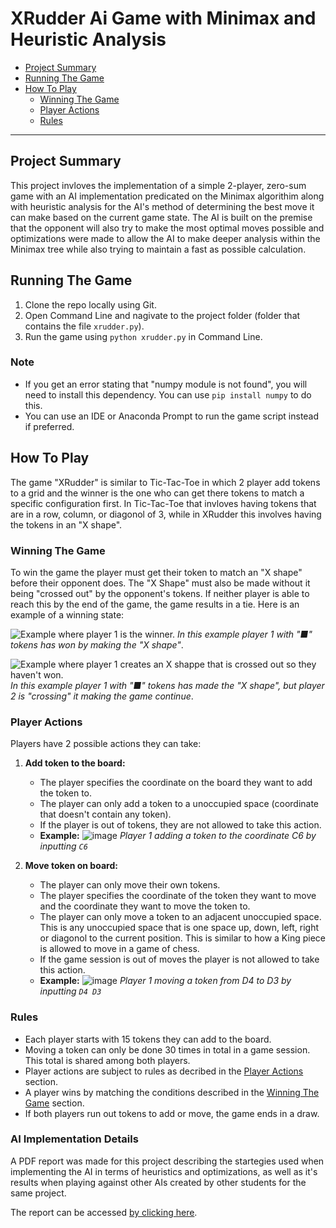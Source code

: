 # XRudder Ai Game with Minimax and Heuristic Analysis

- [Project Summary](#Project-Summary)
- [Running The Game](#Running-The-Game)
- [How To Play](#How-To-Play)
  - [Winning The Game](#Winning-The-Game)
  - [Player Actions](#Player-Actions)
  - [Rules](#Rules)

---

## Project Summary

This project invloves the implementation of a simple 2-player, zero-sum game with an AI implementation predicated on the Minimax algorithim along with heuristic analysis for the AI's method of determining the best move it can make based on the current game state. The AI is built on the premise that the opponent will also try to make the most optimal moves possible and optimizations were made to allow the AI to make deeper analysis within the Minimax tree while also trying to maintain a fast as possible calculation.

## Running The Game

1. Clone the repo locally using Git.
2. Open Command Line and nagivate to the project folder (folder that contains the file `xrudder.py`).
3. Run the game using `python xrudder.py` in Command Line.

### Note

- If you get an error stating that "numpy module is not found", you will need to install this dependency. You can use `pip install numpy` to do this.
- You can use an IDE or Anaconda Prompt to run the game script instead if preferred.

## How To Play

The game "XRudder" is similar to Tic-Tac-Toe in which 2 player add tokens to a grid and the winner is the one who can get there tokens to match a specific configuration first. In Tic-Tac-Toe that invloves having tokens that are in a row, column, or diagonol of 3, while in XRudder this involves having the tokens in an "X shape".

### Winning The Game

To win the game the player must get their token to match an "X shape" before their opponent does. The "X Shape" must also be made without it being "crossed out" by the opponent's tokens. If neither player is able to reach this by the end of the game, the game results in a tie. Here is an example of a winning state:

![Example where player 1 is the winner.](https://user-images.githubusercontent.com/31963426/117557842-5fb71c80-b045-11eb-82ae-770542d26002.png)
*In this example player 1 with "■" tokens has won by making the "X shape"*.

![Example where player 1 creates an X shappe that is crossed out so they haven't won.](https://user-images.githubusercontent.com/31963426/117558531-58474180-b04c-11eb-8662-59b50d1d7496.png)
*In this example player 1 with "■" tokens has made the "X shape", but player 2 is "crossing" it making the game continue*.

### Player Actions

Players have 2 possible actions they can take:

1. **Add token to the board:**
   - The player specifies the coordinate on the board they want to add the token to.
   - The player can only add a token to a unoccupied space (coordinate that doesn't contain any token).
   - If the player is out of tokens, they are not allowed to take this action.
   - **Example:**
   ![image](https://user-images.githubusercontent.com/31963426/117557977-c38e1500-b046-11eb-8c41-ff4a78d67877.png)
   *Player 1 adding a token to the coordinate C6 by inputting `C6`*

2. **Move token on board:**
   - The player can only move their own tokens.
   - The player specifies the coordinate of the token they want to move and the coordinate they want to move the token to.
   - The player can only move a token to an adjacent unoccupied space. This is any unoccupied space that is one space up, down, left, right or diagonol to the current position. This is similar to how a King piece is allowed to move in a game of chess.
   - If the game session is out of moves the player is not allowed to take this action.
   - **Example:**
   ![image](https://user-images.githubusercontent.com/31963426/117558069-9beb7c80-b047-11eb-95d7-4f0a2bf1d00c.png)
   *Player 1 moving a token from D4 to D3 by inputting `D4 D3`*

### Rules

- Each player starts with 15 tokens they can add to the board.
- Moving a token can only be done 30 times in total in a game session. This total is shared among both players.
- Player actions are subject to rules as decribed in the [Player Actions](#Player-Actions) section.
- A player wins by matching the conditions described in the [Winning The Game](#Winning-The-Game) section.
- If both players run out tokens to add or move, the game ends in a draw.

### AI Implementation Details

A PDF report was made for this project describing the startegies used when implementing the AI in terms of heuristics and optimizations, as well as it's results when playing against other AIs created by other students for the same project.

The report can be accessed [by clicking here](invalid.com).
